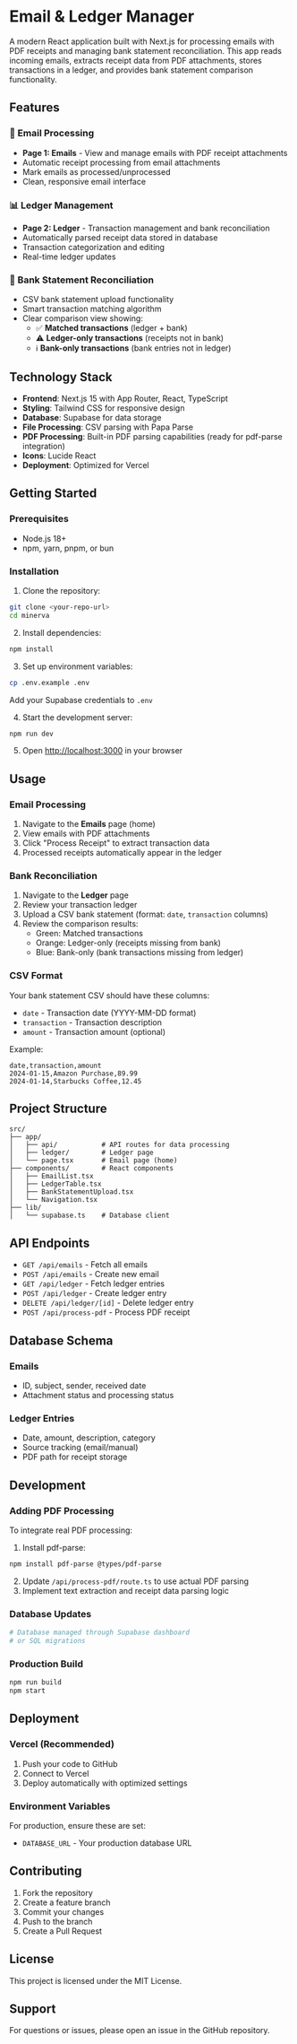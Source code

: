 # Email & Ledger Manager

A modern React application built with Next.js for processing emails with PDF receipts and managing bank statement reconciliation. This app reads incoming emails, extracts receipt data from PDF attachments, stores transactions in a ledger, and provides bank statement comparison functionality.

## Features

### 📧 Email Processing
- **Page 1: Emails** - View and manage emails with PDF receipt attachments
- Automatic receipt processing from email attachments
- Mark emails as processed/unprocessed
- Clean, responsive email interface

### 📊 Ledger Management
- **Page 2: Ledger** - Transaction management and bank reconciliation
- Automatically parsed receipt data stored in database
- Transaction categorization and editing
- Real-time ledger updates

### 🏦 Bank Statement Reconciliation
- CSV bank statement upload functionality
- Smart transaction matching algorithm
- Clear comparison view showing:
  - ✅ **Matched transactions** (ledger + bank)
  - ⚠️ **Ledger-only transactions** (receipts not in bank)
  - ℹ️ **Bank-only transactions** (bank entries not in ledger)

## Technology Stack

- **Frontend**: Next.js 15 with App Router, React, TypeScript
- **Styling**: Tailwind CSS for responsive design
- **Database**: Supabase for data storage
- **File Processing**: CSV parsing with Papa Parse
- **PDF Processing**: Built-in PDF parsing capabilities (ready for pdf-parse integration)
- **Icons**: Lucide React
- **Deployment**: Optimized for Vercel

## Getting Started

### Prerequisites
- Node.js 18+ 
- npm, yarn, pnpm, or bun

### Installation

1. Clone the repository:
```bash
git clone <your-repo-url>
cd minerva
```

2. Install dependencies:
```bash
npm install
```

3. Set up environment variables:
```bash
cp .env.example .env
```

Add your Supabase credentials to `.env`

4. Start the development server:
```bash
npm run dev
```

5. Open [http://localhost:3000](http://localhost:3000) in your browser

## Usage

### Email Processing
1. Navigate to the **Emails** page (home)
2. View emails with PDF attachments
3. Click "Process Receipt" to extract transaction data
4. Processed receipts automatically appear in the ledger

### Bank Reconciliation
1. Navigate to the **Ledger** page
2. Review your transaction ledger
3. Upload a CSV bank statement (format: `date`, `transaction` columns)
4. Review the comparison results:
   - Green: Matched transactions
   - Orange: Ledger-only (receipts missing from bank)
   - Blue: Bank-only (bank transactions missing from ledger)

### CSV Format
Your bank statement CSV should have these columns:
- `date` - Transaction date (YYYY-MM-DD format)
- `transaction` - Transaction description
- `amount` - Transaction amount (optional)

Example:
```csv
date,transaction,amount
2024-01-15,Amazon Purchase,89.99
2024-01-14,Starbucks Coffee,12.45
```

## Project Structure

```
src/
├── app/
│   ├── api/           # API routes for data processing
│   ├── ledger/        # Ledger page
│   └── page.tsx       # Email page (home)
├── components/        # React components
│   ├── EmailList.tsx
│   ├── LedgerTable.tsx
│   ├── BankStatementUpload.tsx
│   └── Navigation.tsx
├── lib/
│   └── supabase.ts    # Database client
```

## API Endpoints

- `GET /api/emails` - Fetch all emails
- `POST /api/emails` - Create new email
- `GET /api/ledger` - Fetch ledger entries
- `POST /api/ledger` - Create ledger entry
- `DELETE /api/ledger/[id]` - Delete ledger entry
- `POST /api/process-pdf` - Process PDF receipt

## Database Schema

### Emails
- ID, subject, sender, received date
- Attachment status and processing status

### Ledger Entries
- Date, amount, description, category
- Source tracking (email/manual)
- PDF path for receipt storage

## Development

### Adding PDF Processing
To integrate real PDF processing:

1. Install pdf-parse:
```bash
npm install pdf-parse @types/pdf-parse
```

2. Update `/api/process-pdf/route.ts` to use actual PDF parsing
3. Implement text extraction and receipt data parsing logic

### Database Updates
```bash
# Database managed through Supabase dashboard
# or SQL migrations
```

### Production Build
```bash
npm run build
npm start
```

## Deployment

### Vercel (Recommended)
1. Push your code to GitHub
2. Connect to Vercel
3. Deploy automatically with optimized settings

### Environment Variables
For production, ensure these are set:
- `DATABASE_URL` - Your production database URL

## Contributing

1. Fork the repository
2. Create a feature branch
3. Commit your changes
4. Push to the branch
5. Create a Pull Request

## License

This project is licensed under the MIT License.

## Support

For questions or issues, please open an issue in the GitHub repository.
